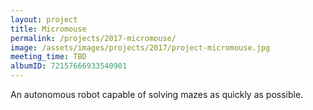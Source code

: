 ```yaml
---
layout: project
title: Micromouse
permalink: /projects/2017-micromouse/
image: /assets/images/projects/2017/project-micromouse.jpg
meeting_time: TBD
albumID: 72157666933540901
---
```


An autonomous robot capable of solving mazes as quickly as possible.
